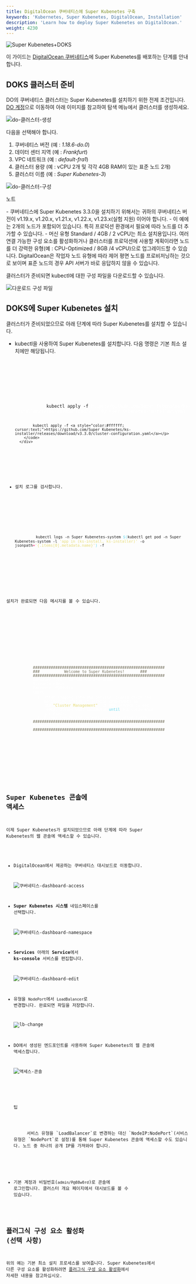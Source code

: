 ```yaml
---
title: DigitalOcean 쿠버네티스에 Super Kubenetes 구축
keywords: 'Kubernetes, Super Kubenetes, DigitalOcean, Installation'
description: 'Learn how to deploy Super Kubenetes on DigitalOcean.'
weight: 4230
---
```


![Super Kubenetes+DOKS](/dist/assets/docs/v3.3/do/Kuberix-DOKS.png)

이 가이드는 [DigitalOcean 쿠버네티스](https://www.digitalocean.com/products/kubernetes/)에 Super Kubenetes를 배포하는 단계를 안내합니다.

## DOKS 클러스터 준비

DO의 쿠버네티스 클러스터는 Super Kubenetes를 설치하기 위한 전제 조건입니다. [DO 계정](https://cloud.digitalocean.com/)으로 이동하여 아래 이미지를 참고하여 탐색 메뉴에서 클러스터를 생성하세요.

![do-클러스터-생성](/dist/assets/docs/v3.3/do/create-cluster-do.png)

다음을 선택해야 합니다.

1. 쿠버네티스 버전 (예 : _1.18.6-do.0_)
2. 데이터 센터 지역 (예 : _Frankfurt_)
3. VPC 네트워크 (예 : _default-fra1_)
4. 클러스터 용량 (예 : vCPU 2개 및 각각 4GB RAM이 있는 표준 노드 2개)
5. 클러스터 이름 (예 : _Super Kubenetes-3_)

![do-클러스터-구성](/dist/assets/docs/v3.3/do/config-cluster-do.png)

  <div className="notices note">
    <p>노트</p>
    <div>
      - 쿠버네티스에 Super Kubenetes 3.3.0을 설치하기 위해서는 귀하의 쿠버네티스 버전이 v1.19.x, v1.20.x, v1.21.x, v1.22.x, v1.23.x(실험 지원) 이어야 합니다.
      - 이 예에는 2개의 노드가 포함되어 있습니다. 특히 프로덕션 환경에서 필요에 따라 노드를 더 추가할 수 있습니다.
      - 머신 유형 Standard / 4GB / 2 vCPU는 최소 설치용입니다. 여러 연결 가능한 구성 요소를 활성화하거나 클러스터를 프로덕션에 사용할 계획이라면 노드를 더 강력한 유형(예 : CPU-Optimized / 8GB /4 vCPU)으로 업그레이드할 수 있습니다. DigitalOcean은 작업자 노드 유형에 따라 제어 평면 노드를 프로비저닝하는 것으로 보이며 표준 노드의 경우 API 서버가 바로 응답하지 않을 수 있습니다.</div></div>

클러스터가 준비되면 kubectl에 대한 구성 파일을 다운로드할 수 있습니다.

![다운로드 구성 파일](/dist/assets/docs/v3.3/do/download-config-file.png)

## DOKS에 Super Kubenetes 설치

클러스터가 준비되었으므로 아래 단계에 따라 Super Kubenetes를 설치할 수 있습니다.

- kubectl을 사용하여 Super Kubenetes를 설치합니다. 다음 명령은 기본 최소 설치에만 해당됩니다.

  <article className="highlight">
    <pre>
        <div className="copy-code-button" title="Copy Code"></div>
        <div className="code-over-div">
          <code>
            <p>
              kubectl apply -f <a style="color:#ffffff; cursor:text;">https://github.com/Super Kubenetes/ks-installer/releases/download/v3.3.0/Super Kubenetes-installer.yaml</a>
              
              kubectl apply -f <a style="color:#ffffff; cursor:text;">https://github.com/Super Kubenetes/ks-installer/releases/download/v3.3.0/cluster-configuration.yaml</a></p>
          </code>
        </div>
    </pre>
  </article>

- 설치 로그를 검사합니다.

  <article className="highlight">
    <pre>
        <div className="copy-code-button" title="Copy Code"></div>
        <div className="code-over-div">
          <code>kubectl logs -n Super Kubenetes-system <span style="color:#66d9ef">$(</span>kubectl get pod -n Super Kubenetes-system -l <span style="color:#e6db74">'app in (ks-install, ks-installer)'</span> -o jsonpath<span style="color:#f92672">=</span><span style="color:#e6db74">'{.items[0].metadata.name}'</span><span style="color:#66d9ef">)</span> -f</code>
        </div>
    </pre>
  </article>

설치가 완료되면 다음 메시지를 볼 수 있습니다.

<article className="highlight">
  <pre>
      <div className="copy-code-button" title="Copy Code"></div>
      <div className="code-over-div">
        <code>
          <p>
            <span style="color:#75715e">###########################################################</span> 
            <span style="color:#75715e"><span>#</span><span>#</span><span>#</span>&nbsp;&nbsp;&nbsp;&nbsp;&nbsp;&nbsp;&nbsp;&nbsp;&nbsp;&nbsp;&nbsp;Welcome to Super Kubenetes!&nbsp;&nbsp;&nbsp;&nbsp;&nbsp;&nbsp;&nbsp;<span>#</span><span>#</span><span>#</span></span> 
            <span style="color:#75715e">###########################################################</span> 
            <span style="color:#ffffff">Console: <a style="color:#ffffff; cursor:text;">http://10.XXX.XXX.XXX:30880</a></span> 
            <span style="color:#ffffff">Account: admin</span> 
            <span style="color:#ffffff">Password: P@88w0rd</span> 
            <span style="color:#ffffff">NOTES：</span> 
            <span style="color:#ffffff">&nbsp;&nbsp;1. After logging into the console, please check the</span> 
            <span style="color:#ffffff">&nbsp;&nbsp;&nbsp;&nbsp;&nbsp;monitoring status of service components in</span> 
            <span style="color:#ffffff">&nbsp;&nbsp;&nbsp;&nbsp;&nbsp;the<span style="color:#e6db74">&nbsp;"Cluster Management"</span>. If any service is not</span> 
            <span style="color:#ffffff">&nbsp;&nbsp;&nbsp;&nbsp; ready, please wait patiently <span style="color:#66d9ef">until</span> all components </span> 
            <span style="color:#ffffff">&nbsp;&nbsp;&nbsp;&nbsp;&nbsp;are ready.</span> 
            <span style="color:#ffffff">&nbsp;&nbsp;2. Please modify the default password after login.</span> 
            <span style="color:#75715e">###########################################################</span> <span style="color:#ffffff"> 
            <span></span><a style="color:#ffffff; cursor:text;">https://ai.kuberix.co.kr</a><span></span>&nbsp;&nbsp;&nbsp;&nbsp;&nbsp;&nbsp;&nbsp;&nbsp;&nbsp;&nbsp;2020-xx-xx xx:xx:xx</span> 
            <span style="color:#75715e">###########################################################</span> <span style="color:#ae81ff">
          </p>
        </code>
      </div>
  </pre>
</article>

## Super Kubenetes 콘솔에 액세스

이제 Super Kubenetes가 설치되었으므로 아래 단계에 따라 Super Kubenetes의 웹 콘솔에 액세스할 수 있습니다.

- DigitalOcean에서 제공하는 쿠버네티스 대시보드로 이동합니다.

  ![쿠버네티스-dashboard-access](/dist/assets/docs/v3.3/do/kubernetes-dashboard-access.png)

- **Super Kubenetes 시스템** 네임스페이스를 선택합니다.

  ![쿠버네티스-dashboard-namespace](/dist/assets/docs/v3.3/do/kubernetes-dashboard-namespace.png)

- **Services** 아래의 **Service**에서 **ks-console** 서비스를 편집합니다.

  ![쿠버네티스-dashboard-edit](/dist/assets/docs/v3.3/do/kubernetes-dashboard-edit.png)

- 유형을 `NodePort`에서 `LoadBalancer`로 변경합니다. 완료되면 파일을 저장합니다.

  ![lb-change](/dist/assets/docs/v3.3/do/lb-change.png)

- DO에서 생성된 엔드포인트를 사용하여 Super Kubenetes의 웹 콘솔에 액세스합니다.

  ![액세스-콘솔](/dist/assets/docs/v3.3/do/access-console.png)

   <div className="notices tip">
     <p>팁</p>
     <div>
       서비스 유형을 `LoadBalancer`로 변경하는 대신 `NodeIP:NodePort`(서비스 유형은 `NodePort`로 설정)를 통해 Super Kubenetes 콘솔에 액세스할 수도 있습니다. 노드 중 하나의 공개 IP를 가져와야 합니다.
     </div>
   </div>

- 기본 계정과 비밀번호(`admin/P@88w0rd`)로 콘솔에 로그인합니다. 클러스터 개요 페이지에서 대시보드를 볼 수 있습니다.

## 플러그식 구성 요소 활성화 (선택 사항)

위의 예는 기본 최소 설치 프로세스를 보여줍니다. Super Kubenetes에서 다른 구성 요소를 활성화하려면 [플러그식 구성 요소 활성화](../../../pluggable-components/)에서 자세한 내용을 참고하십시오.
